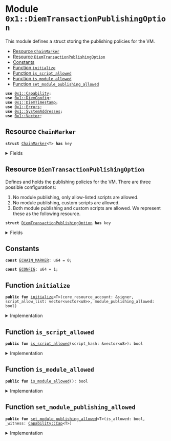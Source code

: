 
<a name="0x1_DiemTransactionPublishingOption"></a>

# Module `0x1::DiemTransactionPublishingOption`

This module defines a struct storing the publishing policies for the VM.


-  [Resource `ChainMarker`](#0x1_DiemTransactionPublishingOption_ChainMarker)
-  [Resource `DiemTransactionPublishingOption`](#0x1_DiemTransactionPublishingOption_DiemTransactionPublishingOption)
-  [Constants](#@Constants_0)
-  [Function `initialize`](#0x1_DiemTransactionPublishingOption_initialize)
-  [Function `is_script_allowed`](#0x1_DiemTransactionPublishingOption_is_script_allowed)
-  [Function `is_module_allowed`](#0x1_DiemTransactionPublishingOption_is_module_allowed)
-  [Function `set_module_publishing_allowed`](#0x1_DiemTransactionPublishingOption_set_module_publishing_allowed)


<pre><code><b>use</b> <a href="../../../../../../../aptos-framework/releases/artifacts/current/build/MoveStdlib/docs/Capability.md#0x1_Capability">0x1::Capability</a>;
<b>use</b> <a href="DiemConfig.md#0x1_DiemConfig">0x1::DiemConfig</a>;
<b>use</b> <a href="DiemTimestamp.md#0x1_DiemTimestamp">0x1::DiemTimestamp</a>;
<b>use</b> <a href="../../../../../../../aptos-framework/releases/artifacts/current/build/MoveStdlib/docs/Errors.md#0x1_Errors">0x1::Errors</a>;
<b>use</b> <a href="SystemAddresses.md#0x1_SystemAddresses">0x1::SystemAddresses</a>;
<b>use</b> <a href="../../../../../../../aptos-framework/releases/artifacts/current/build/MoveStdlib/docs/Vector.md#0x1_Vector">0x1::Vector</a>;
</code></pre>



<a name="0x1_DiemTransactionPublishingOption_ChainMarker"></a>

## Resource `ChainMarker`



<pre><code><b>struct</b> <a href="DiemTransactionPublishingOption.md#0x1_DiemTransactionPublishingOption_ChainMarker">ChainMarker</a>&lt;T&gt; <b>has</b> key
</code></pre>



<details>
<summary>Fields</summary>


<dl>
<dt>
<code>dummy_field: bool</code>
</dt>
<dd>

</dd>
</dl>


</details>

<a name="0x1_DiemTransactionPublishingOption_DiemTransactionPublishingOption"></a>

## Resource `DiemTransactionPublishingOption`

Defines and holds the publishing policies for the VM. There are three possible configurations:
1. No module publishing, only allow-listed scripts are allowed.
2. No module publishing, custom scripts are allowed.
3. Both module publishing and custom scripts are allowed.
We represent these as the following resource.


<pre><code><b>struct</b> <a href="DiemTransactionPublishingOption.md#0x1_DiemTransactionPublishingOption">DiemTransactionPublishingOption</a> <b>has</b> key
</code></pre>



<details>
<summary>Fields</summary>


<dl>
<dt>
<code>script_allow_list: vector&lt;vector&lt;u8&gt;&gt;</code>
</dt>
<dd>
 Only script hashes in the following list can be executed by the network. If the vector is empty, no
 limitation would be enforced.
</dd>
<dt>
<code>module_publishing_allowed: bool</code>
</dt>
<dd>
 Anyone can publish new module if this flag is set to true.
</dd>
</dl>


</details>

<a name="@Constants_0"></a>

## Constants


<a name="0x1_DiemTransactionPublishingOption_ECHAIN_MARKER"></a>



<pre><code><b>const</b> <a href="DiemTransactionPublishingOption.md#0x1_DiemTransactionPublishingOption_ECHAIN_MARKER">ECHAIN_MARKER</a>: u64 = 0;
</code></pre>



<a name="0x1_DiemTransactionPublishingOption_ECONFIG"></a>



<pre><code><b>const</b> <a href="DiemTransactionPublishingOption.md#0x1_DiemTransactionPublishingOption_ECONFIG">ECONFIG</a>: u64 = 1;
</code></pre>



<a name="0x1_DiemTransactionPublishingOption_initialize"></a>

## Function `initialize`



<pre><code><b>public</b> <b>fun</b> <a href="DiemTransactionPublishingOption.md#0x1_DiemTransactionPublishingOption_initialize">initialize</a>&lt;T&gt;(core_resource_account: &signer, script_allow_list: vector&lt;vector&lt;u8&gt;&gt;, module_publishing_allowed: bool)
</code></pre>



<details>
<summary>Implementation</summary>


<pre><code><b>public</b> <b>fun</b> <a href="DiemTransactionPublishingOption.md#0x1_DiemTransactionPublishingOption_initialize">initialize</a>&lt;T&gt;(
    core_resource_account: &signer,
    script_allow_list: vector&lt;vector&lt;u8&gt;&gt;,
    module_publishing_allowed: bool,
) {
    <a href="DiemTimestamp.md#0x1_DiemTimestamp_assert_genesis">DiemTimestamp::assert_genesis</a>();
    <a href="SystemAddresses.md#0x1_SystemAddresses_assert_core_resource">SystemAddresses::assert_core_resource</a>(core_resource_account);
    <b>assert</b>!(!<b>exists</b>&lt;<a href="DiemTransactionPublishingOption.md#0x1_DiemTransactionPublishingOption_ChainMarker">ChainMarker</a>&lt;T&gt;&gt;(@CoreResources), <a href="../../../../../../../aptos-framework/releases/artifacts/current/build/MoveStdlib/docs/Errors.md#0x1_Errors_already_published">Errors::already_published</a>(<a href="DiemTransactionPublishingOption.md#0x1_DiemTransactionPublishingOption_ECHAIN_MARKER">ECHAIN_MARKER</a>));
    <b>assert</b>!(!<b>exists</b>&lt;<a href="DiemTransactionPublishingOption.md#0x1_DiemTransactionPublishingOption">DiemTransactionPublishingOption</a>&gt;(@CoreResources), <a href="../../../../../../../aptos-framework/releases/artifacts/current/build/MoveStdlib/docs/Errors.md#0x1_Errors_already_published">Errors::already_published</a>(<a href="DiemTransactionPublishingOption.md#0x1_DiemTransactionPublishingOption_ECONFIG">ECONFIG</a>));

    <b>move_to</b>(core_resource_account, <a href="DiemTransactionPublishingOption.md#0x1_DiemTransactionPublishingOption_ChainMarker">ChainMarker</a>&lt;T&gt; {});
    <b>move_to</b>(
        core_resource_account,
        <a href="DiemTransactionPublishingOption.md#0x1_DiemTransactionPublishingOption">DiemTransactionPublishingOption</a>{
            script_allow_list,
            module_publishing_allowed
        }
    );
}
</code></pre>



</details>

<a name="0x1_DiemTransactionPublishingOption_is_script_allowed"></a>

## Function `is_script_allowed`



<pre><code><b>public</b> <b>fun</b> <a href="DiemTransactionPublishingOption.md#0x1_DiemTransactionPublishingOption_is_script_allowed">is_script_allowed</a>(script_hash: &vector&lt;u8&gt;): bool
</code></pre>



<details>
<summary>Implementation</summary>


<pre><code><b>public</b> <b>fun</b> <a href="DiemTransactionPublishingOption.md#0x1_DiemTransactionPublishingOption_is_script_allowed">is_script_allowed</a>(script_hash: &vector&lt;u8&gt;): bool <b>acquires</b> <a href="DiemTransactionPublishingOption.md#0x1_DiemTransactionPublishingOption">DiemTransactionPublishingOption</a> {
    <b>if</b> (<a href="../../../../../../../aptos-framework/releases/artifacts/current/build/MoveStdlib/docs/Vector.md#0x1_Vector_is_empty">Vector::is_empty</a>(script_hash)) <b>return</b> <b>true</b>;
    <b>let</b> publish_option = <b>borrow_global</b>&lt;<a href="DiemTransactionPublishingOption.md#0x1_DiemTransactionPublishingOption">DiemTransactionPublishingOption</a>&gt;(@CoreResources);
    // allowlist empty = open publishing, anyone can send txes
    <a href="../../../../../../../aptos-framework/releases/artifacts/current/build/MoveStdlib/docs/Vector.md#0x1_Vector_is_empty">Vector::is_empty</a>(&publish_option.script_allow_list)
    || <a href="../../../../../../../aptos-framework/releases/artifacts/current/build/MoveStdlib/docs/Vector.md#0x1_Vector_contains">Vector::contains</a>(&publish_option.script_allow_list, script_hash)
}
</code></pre>



</details>

<a name="0x1_DiemTransactionPublishingOption_is_module_allowed"></a>

## Function `is_module_allowed`



<pre><code><b>public</b> <b>fun</b> <a href="DiemTransactionPublishingOption.md#0x1_DiemTransactionPublishingOption_is_module_allowed">is_module_allowed</a>(): bool
</code></pre>



<details>
<summary>Implementation</summary>


<pre><code><b>public</b> <b>fun</b> <a href="DiemTransactionPublishingOption.md#0x1_DiemTransactionPublishingOption_is_module_allowed">is_module_allowed</a>(): bool <b>acquires</b> <a href="DiemTransactionPublishingOption.md#0x1_DiemTransactionPublishingOption">DiemTransactionPublishingOption</a> {
    <b>let</b> publish_option = <b>borrow_global</b>&lt;<a href="DiemTransactionPublishingOption.md#0x1_DiemTransactionPublishingOption">DiemTransactionPublishingOption</a>&gt;(@CoreResources);

    publish_option.module_publishing_allowed
}
</code></pre>



</details>

<a name="0x1_DiemTransactionPublishingOption_set_module_publishing_allowed"></a>

## Function `set_module_publishing_allowed`



<pre><code><b>public</b> <b>fun</b> <a href="DiemTransactionPublishingOption.md#0x1_DiemTransactionPublishingOption_set_module_publishing_allowed">set_module_publishing_allowed</a>&lt;T&gt;(is_allowed: bool, _witness: <a href="../../../../../../../aptos-framework/releases/artifacts/current/build/MoveStdlib/docs/Capability.md#0x1_Capability_Cap">Capability::Cap</a>&lt;T&gt;)
</code></pre>



<details>
<summary>Implementation</summary>


<pre><code><b>public</b> <b>fun</b> <a href="DiemTransactionPublishingOption.md#0x1_DiemTransactionPublishingOption_set_module_publishing_allowed">set_module_publishing_allowed</a>&lt;T&gt;(is_allowed: bool, _witness: Cap&lt;T&gt;) <b>acquires</b> <a href="DiemTransactionPublishingOption.md#0x1_DiemTransactionPublishingOption">DiemTransactionPublishingOption</a> {
    <b>assert</b>!(<b>exists</b>&lt;<a href="DiemTransactionPublishingOption.md#0x1_DiemTransactionPublishingOption_ChainMarker">ChainMarker</a>&lt;T&gt;&gt;(@CoreResources), <a href="../../../../../../../aptos-framework/releases/artifacts/current/build/MoveStdlib/docs/Errors.md#0x1_Errors_not_published">Errors::not_published</a>(<a href="DiemTransactionPublishingOption.md#0x1_DiemTransactionPublishingOption_ECHAIN_MARKER">ECHAIN_MARKER</a>));
    <b>let</b> publish_option = <b>borrow_global_mut</b>&lt;<a href="DiemTransactionPublishingOption.md#0x1_DiemTransactionPublishingOption">DiemTransactionPublishingOption</a>&gt;(@CoreResources);
    publish_option.module_publishing_allowed = is_allowed;

    <a href="DiemConfig.md#0x1_DiemConfig_reconfigure">DiemConfig::reconfigure</a>();
}
</code></pre>



</details>


[//]: # ("File containing references which can be used from documentation")
[ACCESS_CONTROL]: https://github.com/diem/dip/blob/main/dips/dip-2.md
[ROLE]: https://github.com/diem/dip/blob/main/dips/dip-2.md#roles
[PERMISSION]: https://github.com/diem/dip/blob/main/dips/dip-2.md#permissions
